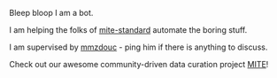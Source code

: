 Bleep bloop I am a bot.

I am helping the folks of [mite-standard](https://github.com/mite-standard) automate the boring stuff.

I am supervised by [mmzdouc](https://github.com/mmzdouc) - ping him if there is anything to discuss.

Check out our awesome community-driven data curation project [MITE](https://mite.bioinformatics.nl)!

<!---
mite-bot/mite-bot is a ✨ special ✨ repository because its `README.md` (this file) appears on your GitHub profile.
You can click the Preview link to take a look at your changes.
--->
